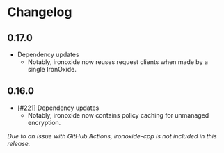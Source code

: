 # Changelog

## 0.17.0

- Dependency updates
  - Notably, ironoxide now reuses request clients when made by a single IronOxide.

## 0.16.0

- [[#221](https://github.com/IronCoreLabs/ironoxide-swig-bindings/pull/221)] Dependency updates
  - Notably, ironoxide now contains policy caching for unmanaged encryption.

_Due to an issue with GitHub Actions, ironoxide-cpp is not included in this release._
